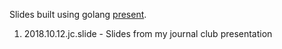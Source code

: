 Slides built using golang [present](golang.org/x/tools/present).

1. 2018.10.12.jc.slide - Slides from my journal club presentation
